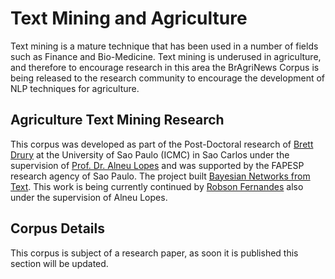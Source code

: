 # Text Mining and Agriculture 

Text mining is a mature technique that has been used in a number of fields such as Finance and Bio-Medicine. Text mining is underused in agriculture, and therefore to encourage research in this area the BrAgriNews Corpus is being released to the research community to encourage the development of NLP techniques for agriculture.

## Agriculture Text Mining Research

This corpus was developed as part of the Post-Doctoral research of [Brett Drury](https://scholar.google.com.br/citations?user=tuOaq-4AAAAJ&hl=en) at the University of Sao Paulo (ICMC) in Sao Carlos under the supervision of [Prof. Dr. Alneu Lopes](http://conteudo.icmc.usp.br/pessoas/alneu/) and was supported by the FAPESP research agency of Sao Paulo. The project built [Bayesian Networks from Text](http://www.bv.fapesp.br/37622). This work is being currently continued by [Robson Fernandes](robsonfernandes.net) also under the supervision of Alneu Lopes.

## Corpus Details

This corpus is subject of a research paper, as soon it is published this section will be updated.






